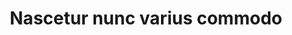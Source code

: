 ---
title: Nascetur nunc varius commodo
image_url: bower_components/fullmotion/images/pic04.jpg
video_url: https://youtu.be/s6zR2T9vn2c
short_description: Interdum amet accumsan placerat commodo ut amet aliquam blandit nunc tempor lobortis nunc non. Mi accumsan.
---